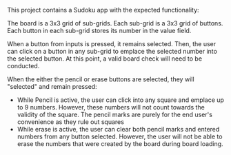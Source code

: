 This project contains a Sudoku app with the expected functionality:

The board is a 3x3 grid of sub-grids.  Each sub-grid is a 3x3 grid of buttons.
Each button in each sub-grid stores its number in the value field.

When a button from inputs is pressed, it remains selected.  Then, the user can click on a button in any sub-grid to emplace the selected number into the selected button.  At this point, a valid board check will need to be conducted.

When the either the pencil or erase buttons are selected, they will "selected" and remain pressed:
- While Pencil is active, the user can click into any square and emplace up to 9 numbers.  However, these numbers
    will not count towards the validity of the square.  The pencil marks are purely for the end user's convenience as they rule out squares
- While erase is active, the user can clear both pencil marks and entered numbers from any button selected.  However,
    the user will not be able to erase the numbers that were created by the board during board loading.